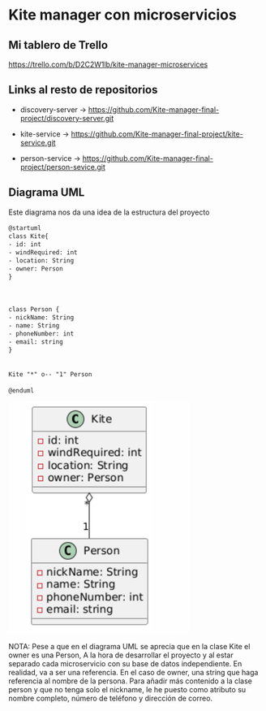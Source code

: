 # Kite manager con microservicios

## Mi tablero de Trello

https://trello.com/b/D2C2W1lb/kite-manager-microservices

## Links al resto de repositorios

* discovery-server -> https://github.com/Kite-manager-final-project/discovery-server.git

* kite-service -> https://github.com/Kite-manager-final-project/kite-service.git

* person-service -> https://github.com/Kite-manager-final-project/person-sevice.git

## Diagrama UML

Este diagrama nos da una idea de la estructura del proyecto

```
@startuml
class Kite{
- id: int
- windRequired: int
- location: String
- owner: Person
}



class Person {
- nickName: String
- name: String
- phoneNumber: int
- email: string
}


Kite "*" o-- "1" Person

@enduml
```


![img_1.png](img_1.png)


NOTA: Pese a que en el diagrama UML se aprecia que en la clase Kite el owner es una Person, A la hora de desarrollar el proyecto y
al estar separado cada microservicio con su base de datos independiente. En realidad, va a ser una referencia. En el caso de owner, una string que
haga referencia al nombre de la persona.
Para añadir más contenido a la clase person y que no tenga solo el nickname, le he puesto como atributo su nombre completo, número de 
teléfono y dirección de correo.
